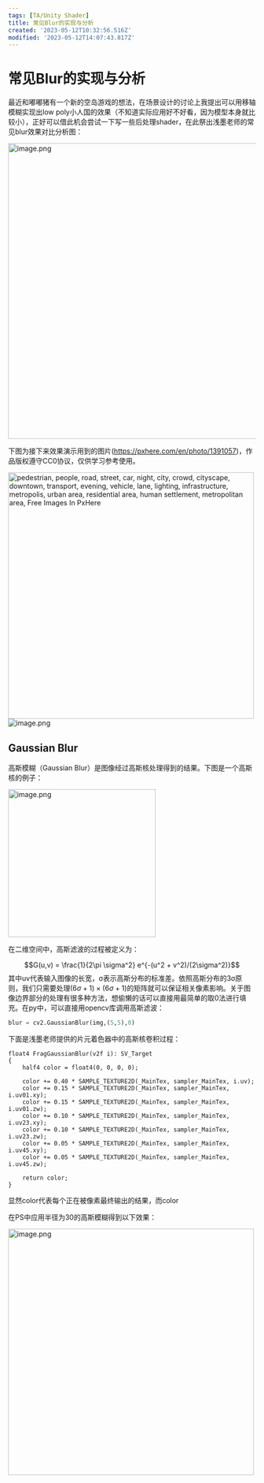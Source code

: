 ```yaml
---
tags: [TA/Unity Shader]
title: 常见Blur的实现与分析
created: '2023-05-12T10:32:56.516Z'
modified: '2023-05-12T14:07:43.817Z'
---
```


# 常见Blur的实现与分析

最近和嘟嘟猪有一个新的空岛游戏的想法，在场景设计的讨论上我提出可以用移轴模糊实现出low poly小人国的效果（不知道实际应用好不好看，因为模型本身就比较小），正好可以借此机会尝试一下写一些后处理shader，在此祭出浅墨老师的常见blur效果对比分析图：

<img src="https://image.baidu.com/search/down?url=https://tvax3.sinaimg.cn/large/006UcwnJly1hdvs5o3b6yj31130r71gk.jpg" alt="image.png" title="image.png" width=600 />

下图为接下来效果演示用到的图片(https://pxhere.com/en/photo/1391057)，作品版权遵守CC0协议，仅供学习参考使用。

<img src="https://c.pxhere.com/photos/4e/d3/street_crowd_people_car_road-1391057.jpg!d" srcset="https://c.pxhere.com/photos/4e/d3/street_crowd_people_car_road-1391057.jpg!d" alt="pedestrian, people, road, street, car, night, city, crowd, cityscape, downtown, transport, evening, vehicle, lane, lighting, infrastructure, metropolis, urban area, residential area, human settlement, metropolitan area, Free Images In PxHere" width=500>

<img src="https://image.baidu.com/search/down?url=https://tvax4.sinaimg.cn/large/006UcwnJly1hdvsfezop3j30en0g245w.jpg" alt="image.png" title="image.png" />

## Gaussian Blur
高斯模糊（Gaussian Blur）是图像经过高斯核处理得到的结果。下图是一个高斯核的例子：

<img src="https://image.baidu.com/search/down?url=https://tvax4.sinaimg.cn/large/006UcwnJly1hdvsxoncuej309k0683yp.jpg" alt="image.png" title="image.png" width=300 />

在二维空间中，高斯滤波的过程被定义为：

$$G(u,v) = \frac{1}{2\pi \sigma^2} e^{-(u^2 + v^2)/(2\sigma^2)}$$
其中uv代表输入图像的长宽，σ表示高斯分布的标准差。依照高斯分布的3σ原则，我们只需要处理$(6\sigma + 1)\times (6\sigma + 1)$的矩阵就可以保证相关像素影响。关于图像边界部分的处理有很多种方法，想偷懒的话可以直接用最简单的取0法进行填充。在py中，可以直接用opencv库调用高斯滤波：

```python
blur = cv2.GaussianBlur(img,(5,5),0)
```

下面是浅墨老师提供的片元着色器中的高斯核卷积过程：

```cg
float4 FragGaussianBlur(v2f i): SV_Target
{
    half4 color = float4(0, 0, 0, 0);

    color += 0.40 * SAMPLE_TEXTURE2D(_MainTex, sampler_MainTex, i.uv);
    color += 0.15 * SAMPLE_TEXTURE2D(_MainTex, sampler_MainTex, i.uv01.xy);
    color += 0.15 * SAMPLE_TEXTURE2D(_MainTex, sampler_MainTex, i.uv01.zw);
    color += 0.10 * SAMPLE_TEXTURE2D(_MainTex, sampler_MainTex, i.uv23.xy);
    color += 0.10 * SAMPLE_TEXTURE2D(_MainTex, sampler_MainTex, i.uv23.zw);
    color += 0.05 * SAMPLE_TEXTURE2D(_MainTex, sampler_MainTex, i.uv45.xy);
    color += 0.05 * SAMPLE_TEXTURE2D(_MainTex, sampler_MainTex, i.uv45.zw);

    return color;
}
```
显然color代表每个正在被像素最终输出的结果，而color

在PS中应用半径为30的高斯模糊得到以下效果：

<img src="https://image.baidu.com/search/down?url=https://tvax4.sinaimg.cn/large/006UcwnJly1hdvt082ibjj30ru0ifjzd.jpg" alt="image.png" title="image.png" width=500/>




















